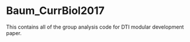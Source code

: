 # Baum_CurrBiol2017
This contains all of the group analysis code for DTI modular development paper. 
